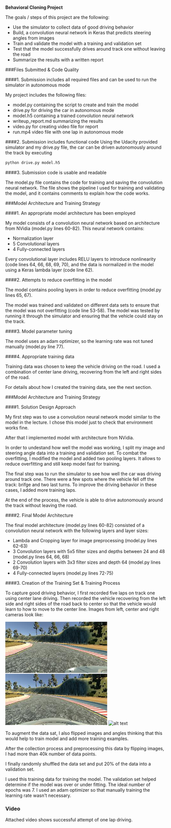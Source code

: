 **Behavioral Cloning Project**

The goals / steps of this project are the following:
* Use the simulator to collect data of good driving behavior
* Build, a convolution neural network in Keras that predicts steering angles from images
* Train and validate the model with a training and validation set
* Test that the model successfully drives around track one without leaving the road
* Summarize the results with a written report


[//]: # (Image References)

[image1]: ./examples/left.jpg "Left"
[image2]: ./examples/center.jpg "Center"
[image3]: ./examples/righr.jpg "Right"

###Files Submitted & Code Quality

####1. Submission includes all required files and can be used to run the simulator in autonomous mode

My project includes the following files:
* model.py containing the script to create and train the model
* drive.py for driving the car in autonomous mode
* model.h5 containing a trained convolution neural network 
* writeup_report.md summarizing the results
* video.py for creating video file for report
* run.mp4 video file with one lap in autonomous mode

####2. Submission includes functional code
Using the Udacity provided simulator and my drive.py file, the car can be driven autonomously around the track by executing 
```sh
python drive.py model.h5
```

####3. Submission code is usable and readable

The model.py file contains the code for training and saving the convolution neural network. The file shows the pipeline I used for training and validating the model, and it contains comments to explain how the code works.

###Model Architecture and Training Strategy

####1. An appropriate model architecture has been employed

My model consists of a convolution neural network based on architecture from NVidia (model.py lines 60-82).
This neural network contains:
* Normalization layer
* 5 Convolutional layers
* 4 Fully-connected layers

Every convolutional layer includes RELU layers to introduce nonlinearity (code lines 64, 66, 68, 69, 70), and the data is normalized in the model using a Keras lambda layer (code line 62). 

####2. Attempts to reduce overfitting in the model

The model contains pooling layers in order to reduce overfitting (model.py lines 65, 67). 

The model was trained and validated on different data sets to ensure that the model was not overfitting (code line 53-58). The model was tested by running it through the simulator and ensuring that the vehicle could stay on the track.

####3. Model parameter tuning

The model uses an adam optimizer, so the learning rate was not tuned manually (model.py line 77).

####4. Appropriate training data

Training data was chosen to keep the vehicle driving on the road. I used a combination of center lane driving, recovering from the left and right sides of the road. 

For details about how I created the training data, see the next section. 

###Model Architecture and Training Strategy

####1. Solution Design Approach

My first step was to use a convolution neural network model similar to the model in the lecture. I chose this model just to check that environment works fine.

After that I implemented model with architecture from NVidia.

In order to undestand how well the model was working, I split my image and steering angle data into a training and validation set. To combat the overfitting, I modified the model and added two pooling layers. It allows to reduce overfitting and still keep model fast for training.

The final step was to run the simulator to see how well the car was driving around track one. There were a few spots where the vehicle fell off the track: brifge and two last turns. To improve the driving behavior in these cases, I added more training laps.

At the end of the process, the vehicle is able to drive autonomously around the track without leaving the road.

####2. Final Model Architecture

The final model architecture (model.py lines 60-82) consisted of a convolution neural network with the following layers and layer sizes:
* Lambda and Cropping layer for image preprocessing (model.py lines 62-63)
* 3 Convolution layers with 5x5 filter sizes and depths between 24 and 48 (model.py lines 64, 66, 68)
* 2 Convolution layers with 3x3 filter sizes and depth 64 (model.py lines 69-70) 
* 4 Fully-connected layers (model.py lines 72-75) 

####3. Creation of the Training Set & Training Process

To capture good driving behavior, I first recorded five laps on track one using center lane driving. Then recorded the vehicle recovering from the left side and right sides of the road back to center so that the vehicle would learn to how to move to the center line. Images from left, center and right cameras look like:

![alt text][image1]
![alt text][image2]
![alt text][image3]

To augment the data sat, I also flipped images and angles thinking that this would help to train model and add more training examples.

After the collection process and preprocessing this data by flipping images, I had more than 40k number of data points.

I finally randomly shuffled the data set and put 20% of the data into a validation set. 

I used this training data for training the model. The validation set helped determine if the model was over or under fitting. The ideal number of epochs was 7. I used an adam optimizer so that manually training the learning rate wasn't necessary.

### Video

Attached video shows successful attempt of one lap driving.
